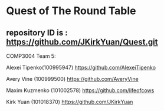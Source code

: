 # Quest of The Round Table

## repository ID is : https://github.com/JKirkYuan/Quest.git

COMP3004 Team 5:

Alexei Tipenko(100995947) https://github.com/AlexeiTipenko

Avery Vine (100999500) https://github.com/AveryVine

Maxim Kuzmenko (101002578) https://github.com/lifeofcows

Kirk Yuan (101018370) https://github.com/JKirkYuan
